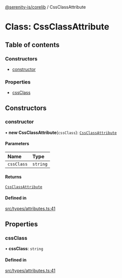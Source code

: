 [@serenity-is/corelib](../README.md) / CssClassAttribute

# Class: CssClassAttribute

## Table of contents

### Constructors

- [constructor](CssClassAttribute.md#constructor)

### Properties

- [cssClass](CssClassAttribute.md#cssclass)

## Constructors

### constructor

• **new CssClassAttribute**(`cssClass`): [`CssClassAttribute`](CssClassAttribute.md)

#### Parameters

| Name | Type |
| :------ | :------ |
| `cssClass` | `string` |

#### Returns

[`CssClassAttribute`](CssClassAttribute.md)

#### Defined in

[src/types/attributes.ts:41](https://github.com/serenity-is/serenity/blob/master/packages/corelib/src/types/attributes.ts#L41)

## Properties

### cssClass

• **cssClass**: `string`

#### Defined in

[src/types/attributes.ts:41](https://github.com/serenity-is/serenity/blob/master/packages/corelib/src/types/attributes.ts#L41)
